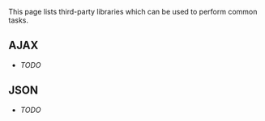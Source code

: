 This page lists third-party libraries which can be used to perform common tasks.

## AJAX

- _TODO_

## JSON

- _TODO_